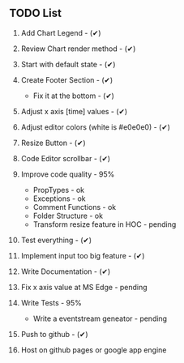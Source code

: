 ## TODO List

1. Add Chart Legend - (✔)

2. Review Chart render method - (✔)

3. Start with default state - (✔)

4. Create Footer Section - (✔)
	* Fix it at the bottom - (✔)

5. Adjust x axis [time] values - (✔)

6. Adjust editor colors (white is #e0e0e0) - (✔)

7. Resize Button - (✔)

8. Code Editor scrollbar - (✔)

9. Improve code quality - 95%
	* PropTypes - ok
	* Exceptions - ok 
	* Comment Functions - ok
	* Folder Structure - ok
	* Transform resize feature in HOC - pending

9. Test everything - (✔)

10. Implement input too big feature - (✔)

11. Write Documentation - (✔)

12. Fix x axis value at MS Edge - pending

13. Write Tests - 95%
	* Write a eventstream geneator - pending

14. Push to github - (✔)

15. Host on github pages or google app engine